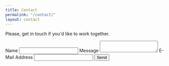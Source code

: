```yaml
---
title: Contact
permalink: "/contact/"
layout: contact
---
```


<div class="container narrow">
    <p id="contact-message">Please, get in touch if you'd like to work together.</p>
    <form action="https://formspree.io/lmlechner@gmail.com" method="POST">
        <label for="name">Name</label>
        <input type="text" name="name" id="name" required>
        <label for="message">Message</label>
        <textarea type="text" name="message" id="message" required></textarea>
        <label for="email">E-Mail Address</label>
        <input type="email" name="_replyto" id="email" required>
        <input type="hidden" name="_next" value="/#contact-form" />
        <input type="text" name="_gotcha" style="display:none" />
        <input type="submit" value="Send">
    </form>
</div>
